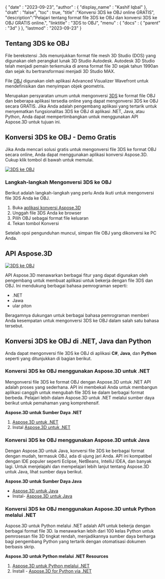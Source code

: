 {
  "date" : "2023-09-23",
  "author" : {
    "display_name" : "Kashif Iqbal"
},
  "draft" : "false",
  "toc" : true,
  "title" :"Konversi 3DS ke OBJ online GRATIS",
  "description":"Pelajari tentang format file 3DS ke OBJ dan konversi 3DS ke OBJ GRATIS online.",
  "linktitle" : "3DS to OBJ",
  "menu" : {
    "docs" : {
      "parent" : "3d"
}
},
  "lastmod" : "2023-09-23"
}

## Tentang 3DS ke OBJ

File berekstensi .3ds menunjukkan format file mesh 3D Studio (DOS) yang digunakan oleh perangkat lunak 3D Studio Autodesk. Autodesk 3D Studio telah menjadi pemain terkemuka di arena format file 3D sejak tahun 1990an dan sejak itu bertransformasi menjadi 3D Studio MAX.

File [OBJ](/id/3d/obj/) digunakan oleh aplikasi Advanced Visualizer Wavefront untuk mendefinisikan dan menyimpan objek geometris.

Merupakan persyaratan umum untuk mengonversi [3DS](/id/3d/3ds/) ke format file OBJ dan beberapa aplikasi tersedia online yang dapat mengonversi 3DS ke OBJ secara GRATIS. Jika Anda adalah pengembang aplikasi yang tertarik untuk menyematkan fungsionalitas 3DS ke OBJ di aplikasi .NET, Java, atau Python, Anda dapat mempertimbangkan untuk menggunakan API Aspose.3D untuk tujuan ini.

## Konversi 3DS ke OBJ - Demo Gratis

Jika Anda mencari solusi gratis untuk mengonversi file 3DS ke format OBJ secara online, Anda dapat menggunakan aplikasi konversi Aspose.3D. Cukup klik tombol di bawah untuk memulai.

[![3DS ke OBJ](../3ds-to-obj.png)](https://products.aspose.app/3d/conversion/3ds-to-obj)

### Langkah-langkah Mengonversi 3DS ke OBJ

Berikut adalah langkah-langkah yang perlu Anda ikuti untuk mengonversi file 3DS Anda ke OBJ.

1. Buka [aplikasi konversi Aspose.3D](https://products.aspose.app/3d/conversion/3DS-to-obj)
1. Unggah file 3DS Anda ke browser
1. Pilih OBJ sebagai format file keluaran
1. Tekan tombol Konversi

Setelah opsi pengunduhan muncul, simpan file OBJ yang dikonversi ke PC Anda.

## API Aspose.3D

[![3DS ke OBJ](../try-aspose-3d.png)](https://products.aspose.com/3d/)

API Aspose.3D menawarkan berbagai fitur yang dapat digunakan oleh pengembang untuk membuat aplikasi untuk bekerja dengan file 3DS dan OBJ. Ini mendukung berbagai bahasa pemrograman seperti:

* .NET
* Jawa
* ular piton

Beragamnya dukungan untuk berbagai bahasa pemrograman memberi Anda kesempatan untuk mengonversi 3DS ke OBJ dalam salah satu bahasa tersebut.

## Konversi 3DS ke OBJ di .NET, Java dan Python

Anda dapat mengonversi file 3DS ke OBJ di aplikasi **C#**, **Java**, dan **Python** seperti yang ditunjukkan di bagian berikut.

### Konversi 3DS ke OBJ menggunakan Aspose.3D untuk .NET

Mengonversi file 3DS ke format OBJ dengan Aspose.3D untuk .NET API adalah proses yang sederhana. API ini membekali Anda untuk membangun aplikasi canggih untuk mengubah file 3DS ke dalam berbagai format berbeda. Pelajari lebih dalam Aspose.3D untuk .NET melalui sumber daya berikut untuk pemahaman yang komprehensif.

**Aspose.3D untuk Sumber Daya .NET**

1. [Aspose.3D untuk .NET](https://products.aspose.com/3d/net/)
1. Instal [Aspose.3D untuk .NET](https://docs.aspose.com/3d/net/installation/)

### Konversi 3DS ke OBJ menggunakan Aspose.3D untuk Java

Dengan Aspose.3D untuk Java, konversi file 3DS ke berbagai format dengan mudah, termasuk OBJ, ada di ujung jari Anda. API ini kompatibel dengan IDE populer seperti Eclipse, NetBeans, IntelliJ IDEA, dan banyak lagi. Untuk menjelajahi dan mempelajari lebih lanjut tentang Aspose.3D untuk Java, lihat sumber daya berikut.

**Aspose.3D untuk Sumber Daya Java**

* [Aspose.3D untuk Java](https://products.aspose.com/3d/java/)
* Instal- [Aspose.3D untuk Java](https://docs.aspose.com/3d/java/installation/)

### Konversi 3DS ke OBJ menggunakan Aspose.3D untuk Python melalui .NET

Aspose.3D untuk Python melalui .NET adalah API untuk bekerja dengan berbagai format file 3D. Ia menawarkan lebih dari 100 kelas Python untuk pemrosesan file 3D tingkat rendah, menjadikannya sumber daya berharga bagi pengembang Python yang tertarik dengan otomatisasi dokumen berbasis skrip.

**Aspose.3D untuk Python melalui .NET Resources**

1. [Aspose.3D untuk Python melalui .NET](https://products.aspose.com/3d/python-net/)
1. Install - [Aspose.3D for Python via .NET](https://releases.aspose.com/3d/python-net/)

